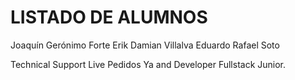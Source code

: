 # LISTADO DE ALUMNOS

Joaquín Gerónimo Forte
Erik Damian Villalva
Eduardo Rafael Soto

Technical Support Live Pedidos Ya and Developer Fullstack Junior.

